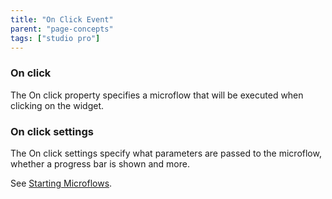 ```yaml
---
title: "On Click Event"
parent: "page-concepts"
tags: ["studio pro"]
---
```

### On click

The On click property specifies a microflow that will be executed when clicking on the widget.

### On click settings

The On click settings specify what parameters are passed to the microflow, whether a progress bar is shown and more.

See [Starting Microflows](starting-microflows).
